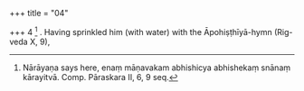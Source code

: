 +++
title = "04"

+++
4 [^2] . Having sprinkled him (with water) with the Āpohiṣṭhīyā-hymn (Rig-veda X, 9),


[^2]:  Nārāyaṇa says here, enaṃ māṇavakam abhishicya abhishekaṃ snānaṃ kārayitvā. Comp. Pāraskara II, 6, 9 seq.
